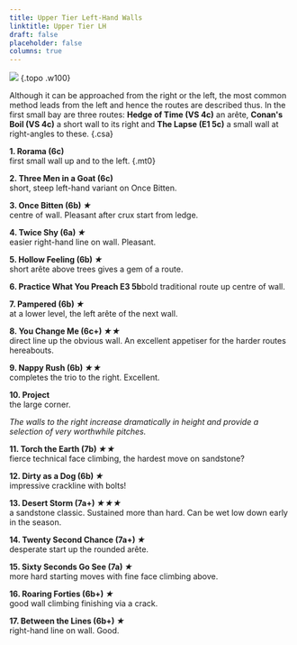 ```yaml
---
title: Upper Tier Left-Hand Walls
linktitle: Upper Tier LH
draft: false
placeholder: false
columns: true
---
```


![](/img/south-wales/south-east-sandstone/LLANUTLH.gif)
{.topo .w100}

Although it can be approached from the right or the left, the most common method leads from the left and hence the routes are described thus. In the first small bay are three routes: **Hedge of Time (VS 4c)** an arête, **Conan's Boil (VS 4c)** a short wall to its right and **The Lapse (E1 5c)** a small wall at right-angles to these.
{.csa}

**1. Rorama (6c)**  
first small wall up and to the left.
{.mt0}

**2. Three Men in a Goat (6c)**  
short, steep left-hand variant on Once Bitten.

**3. Once Bitten (6b) *★***  
centre of wall. Pleasant after crux start from ledge.

**4. Twice Shy (6a) *★***  
easier right-hand line on wall. Pleasant.

**5. Hollow Feeling (6b) *★***  
short arête above trees gives a gem of a route.

**6. Practice What You Preach E3 5b**bold traditional route up centre of wall.

**7. Pampered (6b) *★***  
at a lower level, the left arête of the next wall.

**8. You Change Me (6c+) *★★***  
direct line up the obvious wall. An excellent appetiser for the harder routes hereabouts.

**9. Nappy Rush (6b) *★★***  
completes the trio to the right. Excellent.

**10. Project**  
the large corner.

_The walls to the right increase dramatically in height and provide a selection of very worthwhile pitches._

**11. Torch the Earth (7b) *★★***  
fierce technical face climbing, the hardest move on sandstone?

**12. Dirty as a Dog (6b) *★***  
impressive crackline with bolts!

**13. Desert Storm (7a+) *★★★***  
a sandstone classic. Sustained more than hard. Can be wet low down early in the season.

**14. Twenty Second Chance (7a+) *★***  
desperate start up the rounded arête.

**15. Sixty Seconds Go See (7a) *★***  
more hard starting moves with fine face climbing above.

**16. Roaring Forties (6b+) *★***  
good wall climbing finishing via a crack.

**17. Between the Lines (6b+) *★***  
right-hand line on wall. Good.


